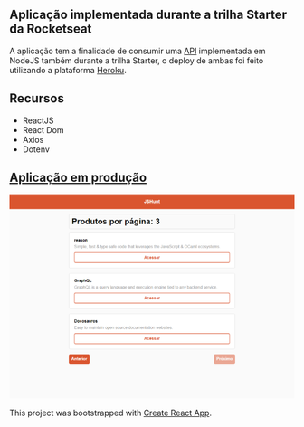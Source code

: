 ## Aplicação implementada durante a trilha Starter da Rocketseat
 
A aplicação tem a finalidade de consumir uma [API](https://api-node2020.herokuapp.com/) implementada em NodeJS também durante a trilha Starter, o deploy de ambas foi feito utilizando a plataforma [Heroku](https://www.heroku.com/).

## Recursos
- ReactJS
- React Dom
- Axios
- Dotenv

<div>
  <a href="https://aad-hunt.herokuapp.com/" target="_blank" >
    <h2>Aplicação em produção</h2>
    <img src="./assets_readme/screen.png">
  </a>
</div>

This project was bootstrapped with [Create React App](https://github.com/facebook/create-react-app).